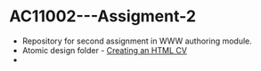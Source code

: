 # AC11002---Assigment-2
* Repository for second assignment in WWW authoring module.
* Atomic design folder - <a href="Atomic design">Creating an HTML CV</a>
* 
